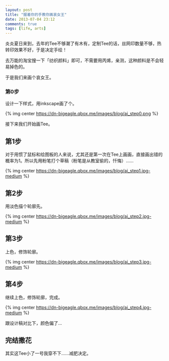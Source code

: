 ```yaml
---
layout: post
title: "握着你的手教你画哀女王"
date: 2013-07-04 23:12
comments: true
tags: [life, arts]
---
```


炎炎夏日来到，去年的Tee不够潮了有木有，定制Tee的话，丝网印数量不够，热转印效果不好，于是决定手绘！

去万能的淘宝搜一下「纺织颜料」即可，不需要用丙烯，亲测，这种颜料是不会轻易掉色的。

于是我们来画个哀女王。

### 第0步

设计一下样式，用inkscape画了个。

{% img center https://dn-bigeagle.qbox.me/images/blog/ai_step0.png %}

接下来我们开始画Tee。

<!--more-->

## 第1步

对于用惯了鼠标和绘图板的人来说，尤其还是第一次在Tee上画画，直接画出错的概率为1。所以先用粉笔打个草稿（粉笔是从教室偷的，忏悔）……

{% img center https://dn-bigeagle.qbox.me/images/blog/ai_step1.jpg-medium %}

## 第2步

用淡色描个轮廓先。

{% img center https://dn-bigeagle.qbox.me/images/blog/ai_step2.jpg-medium %}

## 第3步

上色，修饰轮廓。

{% img center https://dn-bigeagle.qbox.me/images/blog/ai_step3.jpg-medium %}

## 第4步

继续上色，修饰轮廓，完成。

{% img center https://dn-bigeagle.qbox.me/images/blog/ai_step4.jpg-medium %}

跟设计稿对比下，颜色偏了…


## 完结撒花

其实这Tee小了一号我穿不下……减肥决定。
